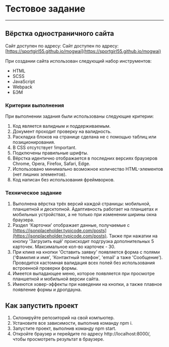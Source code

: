 # Тестовое задание

---

## Вёрстка одностраничного сайта

Сайт доступен по адресу: Сайт доступен по адресу: [https://sportgirl55.github.io/mogwai](https://sportgirl55.github.io/mogwai)

При создании сайта использован следующий набор инструментов:
- HTML
- SCSS
- JavaScript
- Webpack
- БЭМ


### Критерии выполнения

При выполнении задания были использованы следующие критерии:

1. Код является валидным и поддерживаемым.
2. Документ проходит проверку на валидность.
3. Раскладка блоков на странице сделана не с помощью таблиц или позиционирования.
4. В CSS отсутствует !important.
5. Подключены правильные шрифты.
6. Вёрстка идентично отображается в последних версиях браузеров Chrome, Opera, Firefox, Safari, Edge.
7. Использовано минимально возможное количество HTML-элементов (нет лишних элементов).
8. Код написан без использования фреймворков.

### Техническое задание

1. Выполнена вёрстка трёх версий каждой страницы: мобильной, планшетной и десктопной. Адаптивность работает на планшетах и мобильных устройствах, а не только при изменении ширины окна браузера. 
2. Раздел 'Карточки' отображает данные, получаемые с [https://jsonplaceholder.typicode.com/posts](https://jsonplaceholder.typicode.com/posts). Также при нажатии на кнопку 'Загрузить ещё' происходит подгрузка дополнительных 5 карточек. Максимальное кол-во карточек - 30.
3. При клике на кнопки 'Оставить заявку' появляется форма с полями ('Фамилия и имя', 'Контактный телефон', 'email' а таже 'Сообщение'). Проводится кастомная валидация всех полей без использования встроенной проверки формы.
4. Имеется выпадающее меню, которое появляется при просмотре планшетной и мобильной версии сайта.
5. Имеются ховер-эффекты при наведении на кнопки, а также плавное появление формы и дропдауна.

## Как запустить проект

1. Склонируйте репозиторий на свой компьютер.
2. Установите все зависимости, выполнив команду npm i.
3. Запустите проект, выполнив команду npm start.
4. Откройте браузер и перейдите по адресу http://localhost:8000/, чтобы просмотреть результат в браузере.

